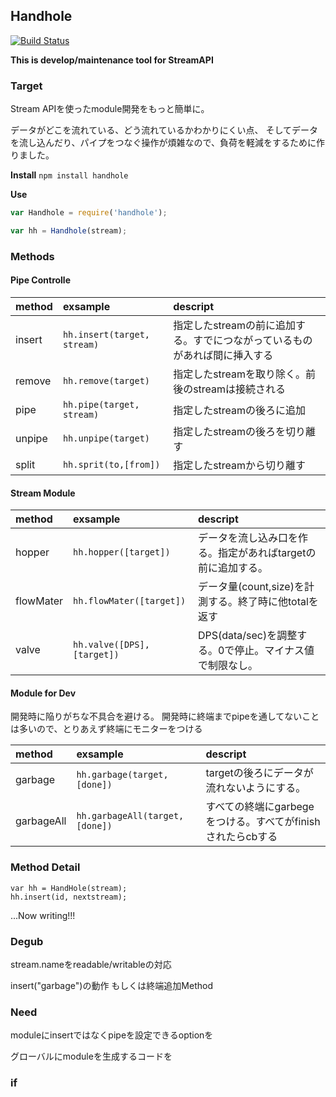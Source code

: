 ## Handhole
[![Build Status](https://secure.travis-ci.org/uzuna/handhole.png?branch=master)](http://travis-ci.org/uzuna/handhole)

__This is develop/maintenance tool for StreamAPI__

### Target

Stream APIを使ったmodule開発をもっと簡単に。

データがどこを流れている、どう流れているかわかりにくい点、
そしてデータを流し込んだり、パイプをつなぐ操作が煩雑なので、負荷を軽減をするために作りました。

__Install__
`npm install handhole`


__Use__

```javascript
var Handhole = require('handhole');

var hh = Handhole(stream);
```

### Methods

#### Pipe Controlle

|method|exsample|descript|
|:---|:---|:---|
|insert|`hh.insert(target, stream)`|指定したstreamの前に追加する。すでにつながっているものがあれば間に挿入する|
|remove|`hh.remove(target)`|指定したstreamを取り除く。前後のstreamは接続される|
|pipe|`hh.pipe(target, stream)`|指定したstreamの後ろに追加|
|unpipe|`hh.unpipe(target)`|指定したstreamの後ろを切り離す|
|split|`hh.sprit(to,[from])`|指定したstreamから切り離す|

#### Stream Module

|method|exsample|descript|
|:---|:---|:---|
|hopper|`hh.hopper([target])`|データを流し込み口を作る。指定があればtargetの前に追加する。|
|flowMater|`hh.flowMater([target])`|データ量(count,size)を計測する。終了時に他totalを返す|
|valve|`hh.valve([DPS],[target])`|DPS(data/sec)を調整する。0で停止。マイナス値で制限なし。|

#### Module for Dev

開発時に陥りがちな不具合を避ける。
開発時に終端までpipeを通してないことは多いので、とりあえず終端にモニターをつける

|method|exsample|descript|
|:---|:---|:---|
|garbage|`hh.garbage(target, [done])`|targetの後ろにデータが流れないようにする。|
|garbageAll|`hh.garbageAll(target, [done])`|すべての終端にgarbegeをつける。すべてがfinishされたらcbする|

### Method Detail

```
var hh = HandHole(stream);
hh.insert(id, nextstream);
```


...Now writing!!!


### Degub

stream.nameをreadable/writableの対応

insert("garbage")の動作
もしくは終端追加Method

### Need

moduleにinsertではなくpipeを設定できるoptionを

グローバルにmoduleを生成するコードを

### if

